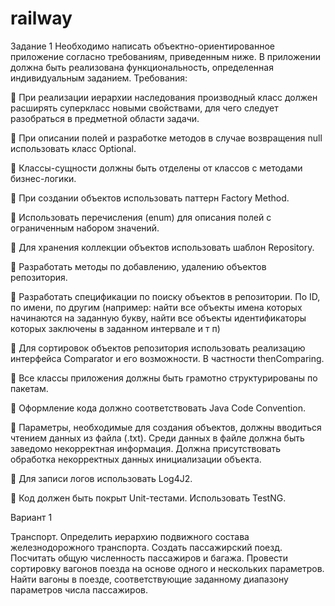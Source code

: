 # railway
Задание 1
Необходимо написать объектно-ориентированное приложение согласно требованиям, приведенным ниже. В приложении должна быть реализована функциональность, определенная индивидуальным заданием.
Требования:

 При реализации иерархии наследования производный класс должен расширять суперкласс новыми свойствами, для чего следует разобраться в предметной области задачи. 

 При описании полей и разработке методов в случае возвращения null использовать класс Optional.

 Классы-сущности должны быть отделены от классов с методами бизнес-логики.

 При создании объектов использовать паттерн Factory Method.

 Использовать перечисления (enum) для описания полей с ограниченным набором значений.

 Для хранения коллекции объектов использовать шаблон Repository.

 Разработать методы по добавлению, удалению объектов репозитория.

 Разработать спецификации по поиску объектов в репозитории. По ID, по имени, по другим (например: найти все объекты имена которых начинаются на заданную букву, найти все объекты идентификаторы которых заключены в заданном интервале и т п)

 Для сортировок объектов репозитория использовать реализацию интерфейса Comparator и его возможности. В частности thenComparing. 

 Все классы приложения должны быть грамотно структурированы по пакетам.

 Оформление кода должно соответствовать Java Code Convention.

 Параметры, необходимые для создания объектов, должны вводиться чтением данных из файла (.txt). Среди данных в файле должна быть заведомо некорректная информация. Должна присутствовать обработка некорректных данных инициализации объекта.

 Для записи логов использовать Log4J2.

 Код должен быть покрыт Unit-тестами. Использовать TestNG.

Вариант 1

Транспорт. Определить иерархию подвижного состава железнодорожного транспорта. Создать пассажирский поезд. Посчитать общую численность пассажиров и багажа. Провести сортировку вагонов поезда на основе одного и нескольких параметров. Найти 
вагоны в поезде, соответствующие заданному диапазону параметров числа пассажиров.
